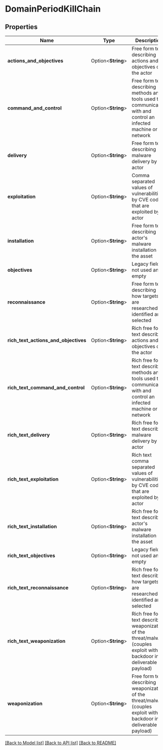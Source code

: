 # DomainPeriodKillChain

## Properties

Name | Type | Description | Notes
------------ | ------------- | ------------- | -------------
**actions_and_objectives** | Option<**String**> | Free form text describing actions and objectives of the actor | [optional]
**command_and_control** | Option<**String**> | Free form text describing methods and tools used to communicate with and control an infected machine or network | [optional]
**delivery** | Option<**String**> | Free form text describing malware delivery by actor | [optional]
**exploitation** | Option<**String**> | Comma separated values of vulnerabilities by CVE codes that are exploited by actor | [optional]
**installation** | Option<**String**> | Free form text describing actor's malware installation on the asset | [optional]
**objectives** | Option<**String**> | Legacy field, not used and empty | [optional]
**reconnaissance** | Option<**String**> | Free form text describing how targets are researched, identified and selected | [optional]
**rich_text_actions_and_objectives** | Option<**String**> | Rich free form text describing actions and objectives of the actor | [optional]
**rich_text_command_and_control** | Option<**String**> | Rich free form text describing methods and tools used to communicate with and control an infected machine or network | [optional]
**rich_text_delivery** | Option<**String**> | Rich free form text describing malware delivery by actor | [optional]
**rich_text_exploitation** | Option<**String**> | Rich text comma separated values of vulnerabilities by CVE codes that are exploited by actor | [optional]
**rich_text_installation** | Option<**String**> | Rich free form text describing actor's malware installation on the asset | [optional]
**rich_text_objectives** | Option<**String**> | Legacy field, not used and empty | [optional]
**rich_text_reconnaissance** | Option<**String**> | Rich free form text describing how targets are researched, identified and selected | [optional]
**rich_text_weaponization** | Option<**String**> | Rich free form text describing weaponization of the threat/malware (couples exploit with backdoor into deliverable payload) | [optional]
**weaponization** | Option<**String**> | Free form text describing weaponization of the threat/malware (couples exploit with backdoor into deliverable payload) | [optional]

[[Back to Model list]](../README.md#documentation-for-models) [[Back to API list]](../README.md#documentation-for-api-endpoints) [[Back to README]](../README.md)
